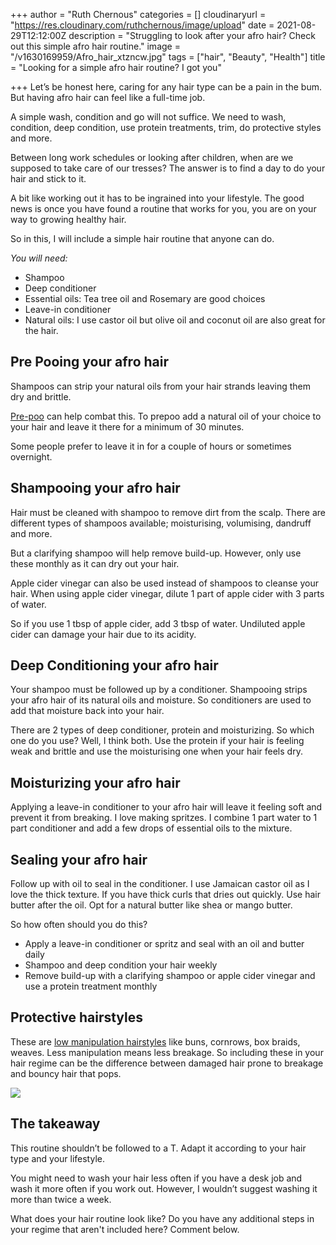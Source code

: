 +++
author = "Ruth Chernous"
categories = []
cloudinaryurl = "https://res.cloudinary.com/ruthchernous/image/upload"
date = 2021-08-29T12:12:00Z
description = "Struggling to look after your afro hair? Check out this simple afro hair routine."
image = "/v1630169959/Afro_hair_xtzncw.jpg"
tags = ["hair", "Beauty", "Health"]
title = "Looking for a simple afro hair routine? I got you"

+++
Let’s be honest here, caring for any hair type can be a pain in the bum. But having afro hair can feel like a full-time job.

A simple wash, condition and go will not suffice. We need to wash, condition, deep condition, use protein treatments, trim, do protective styles and more.

Between long work schedules or looking after children, when are we supposed to take care of our tresses? The answer is to find a day to do your hair and stick to it.

A bit like working out it has to be ingrained into your lifestyle. The good news is once you have found a routine that works for you, you are on your way to growing healthy hair.

So in this, I will include a simple hair routine that anyone can do.

_You will need:_

* Shampoo
* Deep conditioner
* Essential oils: Tea tree oil and Rosemary are good choices
* Leave-in conditioner
* Natural oils: I use castor oil but olive oil and coconut oil are also great for the hair.

## **Pre Pooing your afro hair**

Shampoos can strip your natural oils from your hair strands leaving them dry and brittle.

[Pre-poo](https://www.cosmopolitan.com/style-beauty/beauty/a35809146/prepoo-hair-care-tips/ "Pre-pooing your hair") can help combat this. To prepoo add a natural oil of your choice to your hair and leave it there for a minimum of 30 minutes.

Some people prefer to leave it in for a couple of hours or sometimes overnight.

## **Shampooing your afro hair**

Hair must be cleaned with shampoo to remove dirt from the scalp. There are different types of shampoos available; moisturising, volumising, dandruff and more.

But a clarifying shampoo will help remove build-up. However, only use these monthly as it can dry out your hair.

Apple cider vinegar can also be used instead of shampoos to cleanse your hair. When using apple cider vinegar, dilute 1 part of apple cider with 3 parts of water.

So if you use 1 tbsp of apple cider, add 3 tbsp of water. Undiluted apple cider can damage your hair due to its acidity.

## **Deep Conditioning your afro hair**

Your shampoo must be followed up by a conditioner. Shampooing strips your afro hair of its natural oils and moisture. So conditioners are used to add that moisture back into your hair.

There are 2 types of deep conditioner, protein and moisturizing. So which one do you use? Well, I think both. Use the protein if your hair is feeling weak and brittle and use the moisturising one when your hair feels dry.

## **Moisturizing your afro hair**

Applying a leave-in conditioner to your afro hair will leave it feeling soft and prevent it from breaking. I love making spritzes. I combine 1 part water to 1 part conditioner and add a few drops of essential oils to the mixture.

## **Sealing your afro hair**

Follow up with oil to seal in the conditioner. I use Jamaican castor oil as I love the thick texture. If you have thick curls that dries out quickly. Use hair butter after the oil. Opt for a natural butter like shea or mango butter.

So how often should you do this?

* Apply a leave-in conditioner or spritz and seal with an oil and butter daily
* Shampoo and deep condition your hair weekly
* Remove build-up with a clarifying shampoo or apple cider vinegar and use a protein treatment monthly

## **Protective hairstyles**

These are [low manipulation hairstyles](https://www.glamour.com/gallery/cute-protective-styles "low manipulation hairstyles") like buns, cornrows, box braids, weaves. Less manipulation means less breakage. So including these in your hair regime can be the difference between damaged hair prone to breakage and bouncy hair that pops.

![](https://res.cloudinary.com/ruthchernous/image/upload/v1630171105/protective_styles_nsxajb.jpg)

## **The takeaway**

This routine shouldn’t be followed to a T. Adapt it according to your hair type and your lifestyle.

You might need to wash your hair less often if you have a desk job and wash it more often if you work out. However, I wouldn’t suggest washing it more than twice a week.

What does your hair routine look like? Do you have any additional steps in your regime that aren't included here? Comment below.